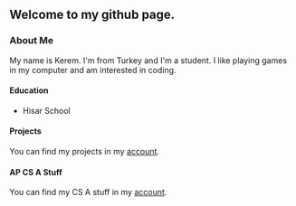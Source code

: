 ## Welcome to my github page.
### About Me
My name is Kerem. I'm from Turkey and I'm a student. I like playing games in my computer and am interested in coding.

#### Education
- Hisar School

#### Projects
You can find my projects in my [account](https://github.com/keremdiren1/keremdiren1.github.io/tree/main/CS%20projects).

#### AP CS A Stuff
You can find my CS A stuff in my [account](https://github.com/keremdiren1/keremdiren1.github.io/tree/main/AP%20CS%20A%20topics).
